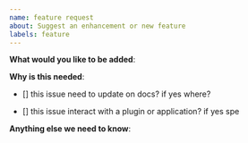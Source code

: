 ```yaml
---
name: feature request
about: Suggest an enhancement or new feature
labels: feature
---
```

<!-- Please read our Rules of Conduct: https://github.com/flow-build/community -->
<!-- Please check if your issue is not a duplicate by [searching existing issues](https://github.com/flow-builder/observer/search?type=Issues) -->

**What would you like to be added**:

**Why is this needed**:

- [] this issue need to update on docs? if yes where?

- [] this issue interact with a plugin or application? if yes spe

**Anything else we need to know**:
